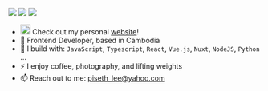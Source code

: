 [<img src="https://img.shields.io/badge/github-%2312100E.svg?&style=for-the-badge&logo=github&logoColor=white&color=black" />](https://github.com/pisethx)
[<img src="https://img.shields.io/badge/twitter-%2312100E.svg?&style=for-the-badge&logo=twitter&logoColor=white&color=1DA1F2" />](https://twitter.com/pisethx)
[<img src="https://img.shields.io/badge/linkedin-%230077B5.svg?&style=for-the-badge&logo=linkedin&logoColor=white" />](https://www.linkedin.com/in/pisethx/)

- [<img src="https://pisethx.com/_nuxt/icons/icon_512x512.474f53.png" width="20px" height="20px" />](https://github.com/pisethx)
Check out my personal [website](https://pisethx.com/)!
- 🏢 Frontend Developer, based in Cambodia
- 🧰 I build with: `JavaScript`, `Typescript`, `React`, `Vue.js`, `Nuxt`, `NodeJS`, `Python` ...
- ⚡ I enjoy coffee, photography, and lifting weights
- 📫 Reach out to me: piseth_lee@yahoo.com

